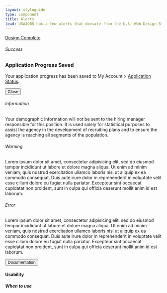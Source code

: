 ```yaml
---
layout: styleguide
type: component
title: Alerts
lead: USAJOBS has a few alerts that deviate from the U.S. Web Design Standards and introduces a new alert with a specific placement.
---
```


<a href="{{ site.baseurl }}/getting-started/#maturity" class="usa-label maturity design_complete">
  Design Complete
</a>

<div class="preview">
  <h6 class="usa-heading-alt">Success</h6>
  <div class="usa-alert usajobs-alert usajobs-alert--success">
    <div class="usajobs-alert__figure">
      <div class="usajobs-alert__icon">
      </div>
    </div>
    <div class="usajobs-alert__body">
      <h3 class="usa-alert-heading">
        Application Progress Saved
      </h3>
      <p class="usa-alert-text">
        Your application progress has been saved to My Account > <a href="#app_status">Application Status</a>.
      </p>
    </div>
    <button class="usajobs-alert__close" data-behavior="alert.close" >
      <span class="usajobs-assistive-text">Close</span>
    </button>
  </div>

  <h6 class="usa-heading-alt">Information</h6>
  <div class="usa-alert usajobs-alert usajobs-alert--info">
    <div class="usajobs-alert__figure">
      <div class="usajobs-alert__icon">
      </div>
    </div>
    <div class="usajobs-alert__body">
      <p class="usa-alert-text">
        Your demographic information will not be sent to the hiring manager responsible for this position. It is used solely for statistical purposes to assist the agency in the development of recruiting plans and to ensure the agency is reaching all segments of the population.
      </p>
    </div>
  </div>

  <h6 class="usa-heading-alt">Warning</h6>
  <div class="usa-alert usajobs-alert usajobs-alert--warning">
    <div class="usajobs-alert__figure">
      <div class="usajobs-alert__icon">
      </div>
    </div>
    <div class="usajobs-alert__body">
      <p class="usa-alert-text">
        Lorem ipsum dolor sit amet, consectetur adipisicing elit, sed do eiusmod
        tempor incididunt ut labore et dolore magna aliqua. Ut enim ad minim veniam,
        quis nostrud exercitation ullamco laboris nisi ut aliquip ex ea commodo
        consequat. Duis aute irure dolor in reprehenderit in voluptate velit esse
        cillum dolore eu fugiat nulla pariatur. Excepteur sint occaecat cupidatat non
        proident, sunt in culpa qui officia deserunt mollit anim id est laborum.
      </p>
    </div>
  </div>

  <h6 class="usa-heading-alt">Error</h6>
  <div class="usa-alert usajobs-alert usajobs-alert--error">
    <div class="usajobs-alert__figure">
      <div class="usajobs-alert__icon">
      </div>
    </div>
    <div class="usajobs-alert__body">
      <p class="usa-alert-text">
        Lorem ipsum dolor sit amet, consectetur adipisicing elit, sed do eiusmod
        tempor incididunt ut labore et dolore magna aliqua. Ut enim ad minim veniam,
        quis nostrud exercitation ullamco laboris nisi ut aliquip ex ea commodo
        consequat. Duis aute irure dolor in reprehenderit in voluptate velit esse
        cillum dolore eu fugiat nulla pariatur. Excepteur sint occaecat cupidatat non
        proident, sunt in culpa qui officia deserunt mollit anim id est laborum.
      </p>
    </div>
  </div>
</div>

<div class="usa-accordion-bordered usa-accordion-docs">
  <button class="usa-button-unstyled usa-accordion-button"
      aria-expanded="true" aria-controls="collapsible-0">
    Documentation
  </button>
  <div id="collapsible-0" aria-hidden="false" class="usa-accordion-content">
    <h4 class="usa-heading">Usability</h4>
    <h5>When to use</h5>
    <ul class="usa-content-list">
    </ul>
  </div>
</div>

